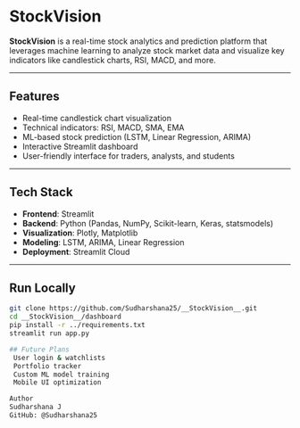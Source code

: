 # __StockVision__


**StockVision** is a real-time stock analytics and prediction platform that leverages machine learning to analyze stock market data and visualize key indicators like candlestick charts, RSI, MACD, and more.

---

##  Features

-  Real-time candlestick chart visualization
-  Technical indicators: RSI, MACD, SMA, EMA
-  ML-based stock prediction (LSTM, Linear Regression, ARIMA)
-  Interactive Streamlit dashboard
-  User-friendly interface for traders, analysts, and students

---

##  Tech Stack

- **Frontend**: Streamlit
- **Backend**: Python (Pandas, NumPy, Scikit-learn, Keras, statsmodels)
- **Visualization**: Plotly, Matplotlib
- **Modeling**: LSTM, ARIMA, Linear Regression
- **Deployment**: Streamlit Cloud



---

##  Run Locally

```bash
git clone https://github.com/Sudharshana25/__StockVision__.git
cd __StockVision__/dashboard
pip install -r ../requirements.txt
streamlit run app.py

## Future Plans
 User login & watchlists
 Portfolio tracker
 Custom ML model training
 Mobile UI optimization

Author
Sudharshana J
GitHub: @Sudharshana25
